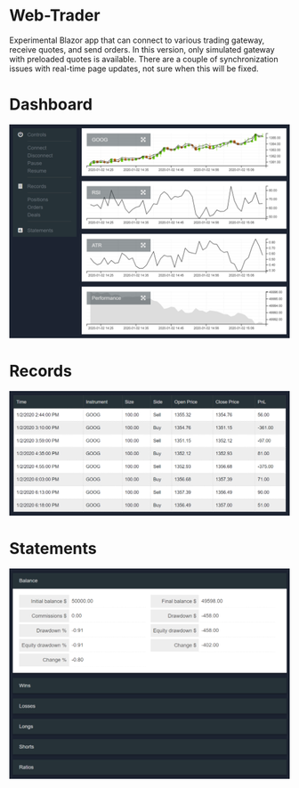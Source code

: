 # Web-Trader 

Experimental Blazor app that can connect to various trading gateway, receive quotes, and send orders. 
In this version, only simulated gateway with preloaded quotes is available. 
There are a couple of synchronization issues with real-time page updates, not sure when this will be fixed. 

# Dashboard

![](Screens/Preview-Dashboard.png) 

# Records 

![](Screens/Preview-Records.png)

# Statements 

![](Screens/Preview-Statements.png)
